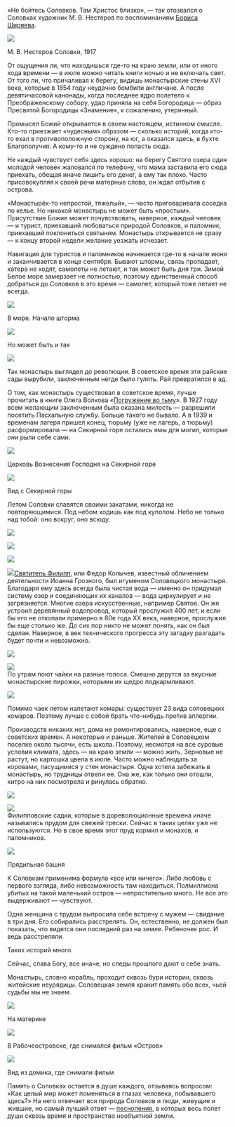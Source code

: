 «Не бойтесь Соловков. Там Христос близко», — так отозвался о Соловках художник М. В. Нестеров по воспоминаниям [Бориса Ширяева](http://lib.pravmir.ru/library/book/2202).

![](https://assets.discours.io/unsafe/900x/production/image/5dca0ba0-a54c-11e8-bfc7-9b5979ddfe3f.jpeg)

М. В. Нестеров Соловки, 1917

От ощущения ли, что находишься где-то на краю земли, или от иного хода времени — в июле можно читать книги ночью и не включать свет. От того ли, что причаливая к берегу, видишь монастырские стены XVI века, которые в 1854 году неудачно бомбили англичане. А после девятичасовой канонады, когда последнее ядро полетело к Преображенскому собору, удар приняла на себя Богородица — образ Пресвятой Богородицы «Знамение», к сожалению, утерянный. 

Промысел Божий открывается в своем настоящем, истинном смысле. Кто-то приезжает «чудесным» образом — сколько историй, когда кто-то ехал в противоположную сторону, на юг, а оказался здесь, в бухте Благополучия. А кому-то и не суждено попасть сюда. 

Не каждый чувствует себя здесь хорошо: на берегу Святого озера один молодой человек жаловался по телефону, что мама заставила его сюда приехать, обещая иначе лишить его денег, а ему так плохо. Часто присовокупляя к своей речи матерные слова, он ждал отбытия с острова. 

«Монастырёк-то непростой, тяжелый», — часто приговаривала соседка по келье. Но никакой монастырь не может быть «простым». Присутствие Божие может почувствовать, наверное, каждый человек — и турист, приехавший любоваться природой Соловков, и паломник, приехавший поклониться святыням. Монастырь открывается не сразу — к концу второй недели желание уезжать исчезает.

Навигация для туристов и паломников начинается где-то в начале июня и заканчивается в конце сентября. Бывают штормы, связь пропадает, катера не ходят, самолеты не летают, и так может быть дня три. Зимой Белое море замерзает не полностью, поэтому единственный способ добраться до Соловков в это время — самолет, который тоже летает не всегда. ﻿

![](https://assets.discours.io/unsafe/900x/production/image/5e48ffa0-a54c-11e8-bfc7-9b5979ddfe3f.jpeg)

В море. Начало шторма

![](https://assets.discours.io/unsafe/900x/production/image/5ea43f00-a54c-11e8-bfc7-9b5979ddfe3f.jpeg)

Но может быть и так

![](https://assets.discours.io/unsafe/900x/production/image/5ef1e9d0-a54c-11e8-bfc7-9b5979ddfe3f.jpeg)

Так монастырь выглядел до революции. В советское время эти райские сады вырубили, заключенным негде было гулять. Рай превратился в ад. 

О том, как монастырь существовал в советское время, лучше прочитать в книге Олега Волкова «[Погружение во тьму](http://lib.ru/MEMUARY/WOLKOW_O/pogruzhenie.txt)». В 1927 году всем желающим заключенным была оказана милость — разрешили посетить Пасхальную службу. Больше такого не бывало. А в 1939 и временам лагеря пришел конец, тюрьму (уже не лагерь, а тюрьму) расформировали — на Секирной горе остались ямы для могил, которые _они_ рыли себе сами.   


![](https://assets.discours.io/unsafe/900x/production/image/5f598540-a54c-11e8-bfc7-9b5979ddfe3f.jpeg)

Церковь Вознесения Господня на Секирной горе

![](https://assets.discours.io/unsafe/900x/production/image/5fbdc550-a54c-11e8-bfc7-9b5979ddfe3f.jpeg)

Вид с Секирной горы

Летом Соловки славятся своими закатами, никогда не повторяющимися. Под небом ходишь как под куполом. Небо не только над тобой: оно вокруг, оно всюду.

![](https://assets.discours.io/unsafe/900x/production/image/60113c80-a54c-11e8-bfc7-9b5979ddfe3f.jpeg)

![](https://assets.discours.io/unsafe/900x/production/image/60615850-a54c-11e8-bfc7-9b5979ddfe3f.jpeg)

![](https://assets.discours.io/unsafe/900x/production/image/60a258f0-a54c-11e8-bfc7-9b5979ddfe3f.jpeg)

![](https://assets.discours.io/unsafe/900x/production/image/60e35990-a54c-11e8-bfc7-9b5979ddfe3f.jpeg)[Святитель Филипп](https://ru.wikipedia.org/wiki/%D0%A4%D0%B8%D0%BB%D0%B8%D0%BF%D0%BF_II_\(%D0%BC%D0%B8%D1%82%D1%80%D0%BE%D0%BF%D0%BE%D0%BB%D0%B8%D1%82_%D0%9C%D0%BE%D1%81%D0%BA%D0%BE%D0%B2%D1%81%D0%BA%D0%B8%D0%B9), или Федор Колычев, известный обличением деятельности Иоанна Грозного, был игуменом Соловецкого монастыря. Благодаря ему здесь всегда была чистая вода — именно он придумал систему озер и соединяющих их каналов — вода циркулирует и не загрязняется. Многие озера искусственные, например Святое. Он же устроил деревянный водопровод, который прослужил 400 лет, и если бы его не откопали примерно в 80е года XX века, наверное, прослужил бы еще столько же. До сих пор никто не может понять, как он был сделан. Наверное, в век технического прогресса эту загадку разгадать будет почти и невозможно.   


![](https://assets.discours.io/unsafe/900x/production/image/612089a0-a54c-11e8-bfc7-9b5979ddfe3f.jpeg)

![](https://assets.discours.io/unsafe/900x/production/image/618f29f0-a54c-11e8-bfc7-9b5979ddfe3f.jpeg)  
По утрам поют чайки на разные голоса. Смешно дерутся за вкусные монастырские пирожки, которыми их щедро подкармливают.   


![](https://assets.discours.io/unsafe/900x/production/image/61d8dd20-a54c-11e8-bfc7-9b5979ddfe3f.jpeg)

Помимо чаек летом налетают комары: существует 23 вида соловецких комаров. Поэтому лучше с собой брать что-нибудь против аллергии. 

Производств никаких нет, дома не ремонтировались, наверное, еще с советских времен. А некоторые и раньше. Жителей в Соловецком поселке около тысячи, есть школа. Поэтому, несмотря на все суровые условия климата, здесь — на краю земли — можно жить. Зерновые не растут, но картошка цвела в июле. Часто можно наблюдать за коровами, пасущимися у стен монастыря. Одна хотела забежать в монастырь, но трудницы отвели ее. Она же, как только они отошли, хитро на них посмотрела и ринулась обратно.

![](https://assets.discours.io/unsafe/900x/production/image/621b8b70-a54c-11e8-bfc7-9b5979ddfe3f.jpeg)

![](https://assets.discours.io/unsafe/900x/production/image/6258bb80-a54c-11e8-bfc7-9b5979ddfe3f.jpeg)  
Филипповские садки, которые в дореволюционные времена иначе назывались прудом для свежей трески. Сейчас в таких целях уже не используются. Но в свое время этот пруд кормил и монахов, и паломников. 

![](https://assets.discours.io/unsafe/900x/production/image/62a44370-a54c-11e8-bfc7-9b5979ddfe3f.jpeg)

Прядильная башня

К Соловкам применима формула «все или ничего». Либо любовь с первого взгляда, либо невозможность там находиться. Полмиллиона убитых на такой маленький остров — непростительно много. Не все это выдерживают — чувствуют.

Одна женщина с трудом выпросила себе встречу с мужем — свидание в три дня. Его собирались расстрелять. Он, естественно, не должен был показать, что видятся они последний раз на земле. Ребеночек рос. И ведь расстреляли. 

Таких историй много. 

Сейчас, слава Богу, все иначе, но следы прошлого дают о себе знать. 

Монастырь, словно корабль, проходит сквозь бури истории, сквозь житейские неурядицы. Соловецкая земля хранит память обо всех, чьей судьбы мы не знаем.

![](https://assets.discours.io/unsafe/900x/production/image/62d872d0-a54c-11e8-bfc7-9b5979ddfe3f.jpeg)

На материке

![](https://assets.discours.io/unsafe/900x/production/image/63096de0-a54c-11e8-bfc7-9b5979ddfe3f.jpeg)

В Рабочеостровске, где снимался фильм «Остров»

![](https://assets.discours.io/unsafe/900x/production/image/633c8bd0-a54c-11e8-bfc7-9b5979ddfe3f.jpeg)

Вид из домика, где снимали фильм

Память о Соловках остается в душе каждого, отзываясь вопросом: «Как целый мир может поменяться в глазах человека, побывавшего здесь?» На него отвечает вся природа Соловков и люди, живущие и жившие, но самый лучший ответ — [песнопения](http://predanie.ru/hor-bratii-spaso-preobrazhenskogo-soloveckogo-stavropigialnogo-muzhskogo-monastyrya/audio/244162-prepodobnye-otcy/), в которых весь полет души сквозь время и пространство необъятной земли. 
